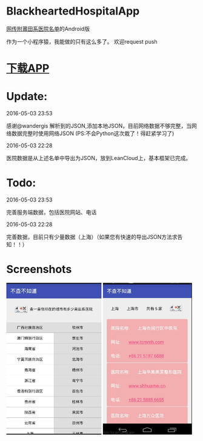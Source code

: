 # BlackheartedHospitalApp 
[网传附莆田系医院名单](https://github.com/langhua9527/BlackheartedHospital)的Android版

作为一个小程序猿，我能做的只有这么多了。 欢迎request push

# [下载APP](http://fir.im/BlackHospitals)

# Update:
2016-05-03 23:53
 
感谢@wandergis 解析到的JSON,添加本地JSON，目前网络数据不够完整，当网络数据完整时使用网络JSON
(PS:不会Python这次栽了！得赶紧学习了)

2016-05-03 22:28

医院数据是从上述名单中导出为JSON，放到LeanCloud上，基本框架已完成。

# Todo:
2016-05-03 23:53

完善服务端数据，包括医院网站、电话

2016-05-03 22:28

完善数据，目前只有少量数据（上海）（如果您有快速的导出JSON方法求告知！！）

# Screenshots
<img src="/screenshots/screen_home.jpg" height="400px"/>
<img src="/screenshots/screen_detail.jpg" height="400px"/>